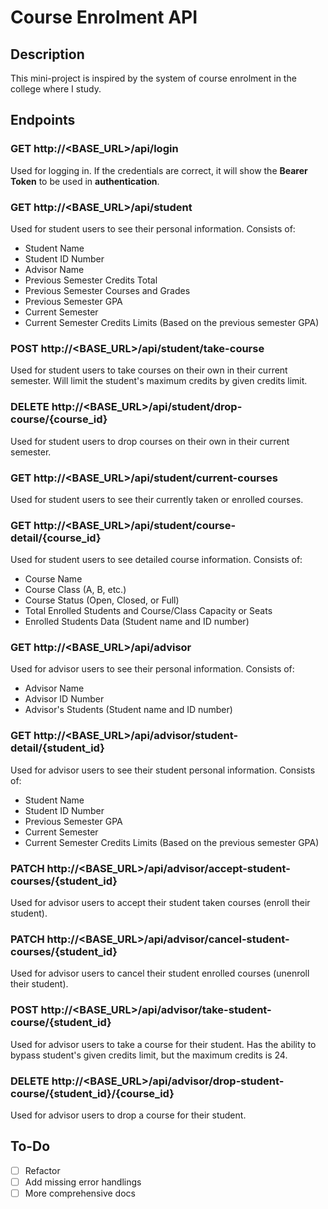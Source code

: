 # Course Enrolment API

## Description
This mini-project is inspired by the system of course enrolment in the college where I study.

## Endpoints
### GET http://<BASE_URL>/api/login
Used for logging in. If the credentials are correct, it will show the **Bearer Token** to be used in **authentication**.

### GET http://<BASE_URL>/api/student
Used for student users to see their personal information. Consists of:
* Student Name
* Student ID Number
* Advisor Name
* Previous Semester Credits Total
* Previous Semester Courses and Grades
* Previous Semester GPA
* Current Semester
* Current Semester Credits Limits (Based on the previous semester GPA)

### POST http://<BASE_URL>/api/student/take-course
Used for student users to take courses on their own in their current semester. Will limit the student's maximum credits by given credits limit.

### DELETE http://<BASE_URL>/api/student/drop-course/{course_id}
Used for student users to drop courses on their own in their current semester.

### GET http://<BASE_URL>/api/student/current-courses
Used for student users to see their currently taken or enrolled courses.

### GET http://<BASE_URL>/api/student/course-detail/{course_id}
Used for student users to see detailed course information. Consists of:
* Course Name
* Course Class (A, B, etc.)
* Course Status (Open, Closed, or Full)
* Total Enrolled Students and Course/Class Capacity or Seats
* Enrolled Students Data (Student name and ID number)

### GET http://<BASE_URL>/api/advisor
Used for advisor users to see their personal information. Consists of:
* Advisor Name
* Advisor ID Number
* Advisor's Students (Student name and ID number)

### GET http://<BASE_URL>/api/advisor/student-detail/{student_id}
Used for advisor users to see their student personal information. Consists of:
* Student Name
* Student ID Number
* Previous Semester GPA
* Current Semester
* Current Semester Credits Limits (Based on the previous semester GPA)

### PATCH http://<BASE_URL>/api/advisor/accept-student-courses/{student_id}
Used for advisor users to accept their student taken courses (enroll their student).

### PATCH http://<BASE_URL>/api/advisor/cancel-student-courses/{student_id}
Used for advisor users to cancel their student enrolled courses (unenroll their student).

### POST http://<BASE_URL>/api/advisor/take-student-course/{student_id}
Used for advisor users to take a course for their student. Has the ability to bypass student's given credits limit, but the maximum credits is 24.

### DELETE http://<BASE_URL>/api/advisor/drop-student-course/{student_id}/{course_id}
Used for advisor users to drop a course for their student.

## To-Do
- [ ] Refactor
- [ ] Add missing error handlings
- [ ] More comprehensive docs
